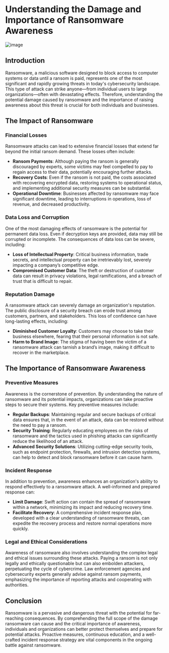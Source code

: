 # Understanding the Damage and Importance of Ransomware Awareness

![image](https://github.com/phantom0004/_KRYPT0S_RANSOMWARE/assets/42916447/60c8466f-cbb2-40f9-ac6e-39dcff05772e)

## **Introduction**

Ransomware, a malicious software designed to block access to computer systems or data until a ransom is paid, represents one of the most significant and rapidly growing threats in today's cybersecurity landscape. This type of attack can strike anyone—from individual users to large organizations—often with devastating effects. Therefore, understanding the potential damage caused by ransomware and the importance of raising awareness about this threat is crucial for both individuals and businesses. 

## **The Impact of Ransomware**

### **Financial Losses**

Ransomware attacks can lead to extensive financial losses that extend far beyond the initial ransom demand. These losses often include:

- **Ransom Payments**: Although paying the ransom is generally discouraged by experts, some victims may feel compelled to pay to regain access to their data, potentially encouraging further attacks.
- **Recovery Costs**: Even if the ransom is not paid, the costs associated with recovering encrypted data, restoring systems to operational status, and implementing additional security measures can be substantial.
- **Operational Downtime**: Businesses affected by ransomware may face significant downtime, leading to interruptions in operations, loss of revenue, and decreased productivity.

### **Data Loss and Corruption**

One of the most damaging effects of ransomware is the potential for permanent data loss. Even if decryption keys are provided, data may still be corrupted or incomplete. The consequences of data loss can be severe, including:

- **Loss of Intellectual Property**: Critical business information, trade secrets, and intellectual property can be irretrievably lost, severely impacting a company’s competitive edge.
- **Compromised Customer Data**: The theft or destruction of customer data can result in privacy violations, legal ramifications, and a breach of trust that is difficult to repair.

### **Reputation Damage**

A ransomware attack can severely damage an organization's reputation. The public disclosure of a security breach can erode trust among customers, partners, and stakeholders. This loss of confidence can have long-lasting effects, including:

- **Diminished Customer Loyalty**: Customers may choose to take their business elsewhere, fearing that their personal information is not safe.
- **Harm to Brand Image**: The stigma of having been the victim of a ransomware attack can tarnish a brand’s image, making it difficult to recover in the marketplace.

## **The Importance of Ransomware Awareness**

### **Preventive Measures**

Awareness is the cornerstone of prevention. By understanding the nature of ransomware and its potential impacts, organizations can take proactive steps to secure their systems. Key preventive measures include:

- **Regular Backups**: Maintaining regular and secure backups of critical data ensures that, in the event of an attack, data can be restored without the need to pay a ransom.
- **Security Training**: Regularly educating employees on the risks of ransomware and the tactics used in phishing attacks can significantly reduce the likelihood of an attack.
- **Advanced Security Solutions**: Utilizing cutting-edge security tools, such as endpoint protection, firewalls, and intrusion detection systems, can help to detect and block ransomware before it can cause harm.

### **Incident Response**

In addition to prevention, awareness enhances an organization's ability to respond effectively to a ransomware attack. A well-informed and prepared response can:

- **Limit Damage**: Swift action can contain the spread of ransomware within a network, minimizing its impact and reducing recovery time.
- **Facilitate Recovery**: A comprehensive incident response plan, developed with a clear understanding of ransomware threats, can expedite the recovery process and restore normal operations more quickly.

### **Legal and Ethical Considerations**

Awareness of ransomware also involves understanding the complex legal and ethical issues surrounding these attacks. Paying a ransom is not only legally and ethically questionable but can also embolden attackers, perpetuating the cycle of cybercrime. Law enforcement agencies and cybersecurity experts generally advise against ransom payments, emphasizing the importance of reporting attacks and cooperating with authorities.

## **Conclusion**

Ransomware is a pervasive and dangerous threat with the potential for far-reaching consequences. By comprehending the full scope of the damage ransomware can cause and the critical importance of awareness, individuals and organizations can better protect themselves and prepare for potential attacks. Proactive measures, continuous education, and a well-crafted incident response strategy are vital components in the ongoing battle against ransomware.
